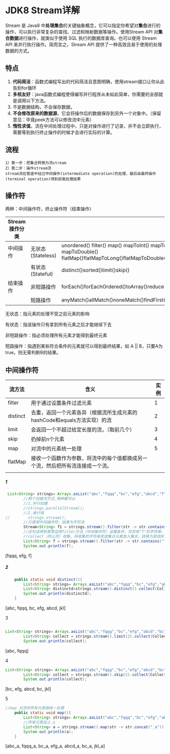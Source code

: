 # JDK8 Stream详解

Stream 是 Java8 中**处理集合**的关键抽象概念，它可以指定你希望对**集合**进行的操作，可以执行非常复杂的查找、过滤和映射数据等操作。使用Stream API 对**集合数据**进行操作，就类似于使用 SQL 执行的数据库查询。也可以使用 Stream API 来并行执行操作。简而言之，Stream API 提供了一种高效且易于使用的处理数据的方式。

## 特点

1. **代码简洁**：函数式编程写出的代码简洁且意图明确，使用stream接口让你从此告别for循环
2. **多核友好**：java函数式编程使得编写并行程序从未如此简单，你需要的全部就是调用以下方法。
3.  不是数据结构，不会保存数据。
4.  **不会修改原来的数据源**，它会将操作后的数据保存到另外一个对象中。（保留意见：毕竟peek方法可以修改流中元素）
5.  **惰性求值**，流在中间处理过程中，只是对操作进行了记录，并不会立即执行，需要等到执行终止操作的时候才会进行实际的计算。

## 流程

```
1）第一步：把集合转换为流stream
2）第二步：操作stream流
stream流在管道中经过中间操作(intermediate operation)的处理，最后由最终操作(terminal operation)得到前面处理结果
```

## 操作符

两种：中间操作符，终止操作符（结束操作）

| Stream操作分类 |                   |                                                              |
| -------------- | ----------------- | ------------------------------------------------------------ |
| 中间操作       | 无状态(Stateless) | unordered() filter() map() mapToInt() mapToLong() mapToDouble() flatMap()flatMapToLong()flatMapToDouble()peek() |
|                | 有状态(Stateful)  | distinct()sorted()limit()skip()                              |
| 结束操作       | 非短路操作        | forEach()forEachOrdered()toArray()reduce()                   |
|                | 短路操作          | anyMatch()allMatch()noneMatch()findFirst()findAny()          |

无状态：指元素的处理不受之前元素的影响

有状态：指该操作只有拿到所有元素之后才能继续下去

非短路操作：指必须处理所有元素才能得到最终元素

短路操作：指遇到某些符合条件的元素就可以得到最终结果，如 A || B，只要A为true，则无需判断B的结果。

## 中间操作符

 

| 流方法   | 含义                                                         | 实例 |
| -------- | ------------------------------------------------------------ | ---- |
| filter   | 用于通过设置条件过滤元素                                     | 1    |
| distinct | 去重，返回一个元素各异（根据流所生成元素的hashCode和equals方法实现）的流 | 2    |
| limit    | 会返回一个不超过给定长度的流，（取前几个）                   | 3    |
| skip     | 扔掉前n个元素                                                | 4    |
| map      | 对流中的元素统一处理                                         | 5    |
| flatMap  | 接收一个函数作为参数，将流中的每个值都换成另一个流，然后把所有流连接成一个流。 |      |
|          |                                                              |      |

##### 1

```java
 List<String> strings= Arrays.asList("abc","fqqq","bc","efg","abcd","f","jkl");
        //两个创建流方式,两种都可以
        //1.并行创建
        //strings.parallelStream();
        //2.串行得
//        strings.stream();
        //只使用中间操作符，结果为字符流
        Stream<String> f1 = strings.stream().filter(str -> str.contains("f"));
        //这句话得到意思运用filter方法（中间操作符）设置条件，将含有"f"的字符串，放入集合中
        //collect（终止符）收集，将收集的字符串变成集合元素放入集合，转换为其他形式
        List<String> f = strings.stream().filter(str -> str.contains("f")).collect(Collectors.toList());
        System.out.println(f);
```

[fqqq, efg, f]

##### 2

```java
    public static void distinct(){
        List<String> strings= Arrays.asList("abc","fqqq","bc","efg","abcd","bc","jkl");
        List<String> distinctd=strings.stream().distinct().collect(Collectors.toList());
        System.out.println(distinctd);
    }
```

[abc, fqqq, bc, efg, abcd, jkl]

3

```java

List<String> strings= Arrays.asList("abc","fqqq","bc","efg","abcd","bc","jkl");
        List<String> collect = strings.stream().limit(2).collect(Collectors.toList());
        System.out.println(collect);
```

[abc, fqqq]

4

```java
List<String> strings= Arrays.asList("abc","fqqq","bc","efg","abcd","bc","jkl");
        List<String> collect = strings.stream().skip(2).collect(Collectors.toList());
        System.out.println(collect);
```

[bc, efg, abcd, bc, jkl]

5

```java
//map 对流中所有元素做统一处理
    public static void map(){
        List<String> strings= Arrays.asList("abc","fqqq","bc","efg","abcd","bc","jkl");
        //所有元素加上_a
        List<String> a = strings.stream().map(str -> str.concat("_a")).collect(Collectors.toList());
        System.out.println(a);
    }
```

[abc_a, fqqq_a, bc_a, efg_a, abcd_a, bc_a, jkl_a]